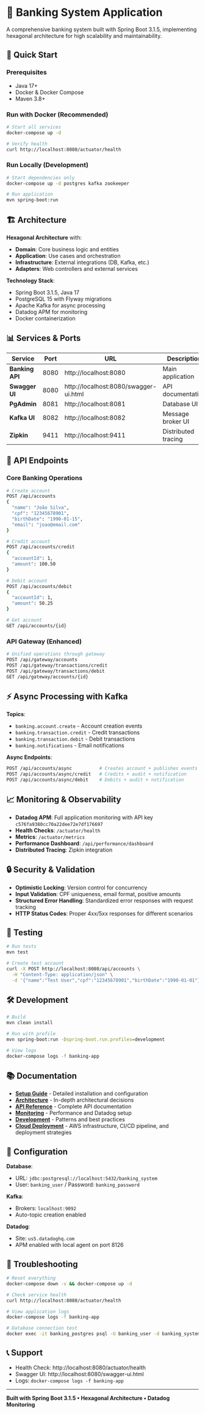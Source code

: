 # 🏦 Banking System Application

A comprehensive banking system built with Spring Boot 3.1.5, implementing hexagonal architecture for high scalability and maintainability.

## 🚀 Quick Start

### Prerequisites
- Java 17+
- Docker & Docker Compose
- Maven 3.8+

### Run with Docker (Recommended)
```bash
# Start all services
docker-compose up -d

# Verify health
curl http://localhost:8080/actuator/health
```

### Run Locally (Development)
```bash
# Start dependencies only
docker-compose up -d postgres kafka zookeeper

# Run application
mvn spring-boot:run
```

## 🏗️ Architecture

**Hexagonal Architecture** with:
- **Domain**: Core business logic and entities
- **Application**: Use cases and orchestration
- **Infrastructure**: External integrations (DB, Kafka, etc.)
- **Adapters**: Web controllers and external services

**Technology Stack**:
- Spring Boot 3.1.5, Java 17
- PostgreSQL 15 with Flyway migrations
- Apache Kafka for async processing
- Datadog APM for monitoring
- Docker containerization

## 📊 Services & Ports

| Service | Port | URL | Description |
|---------|------|-----|-------------|
| **Banking API** | 8080 | http://localhost:8080 | Main application |
| **Swagger UI** | 8080 | http://localhost:8080/swagger-ui.html | API documentation |
| **PgAdmin** | 8081 | http://localhost:8081 | Database UI |
| **Kafka UI** | 8082 | http://localhost:8082 | Message broker UI |
| **Zipkin** | 9411 | http://localhost:9411 | Distributed tracing |

## 🔌 API Endpoints

### Core Banking Operations
```bash
# Create account
POST /api/accounts
{
  "name": "João Silva",
  "cpf": "12345678901",
  "birthDate": "1990-01-15",
  "email": "joao@email.com"
}

# Credit account
POST /api/accounts/credit
{
  "accountId": 1,
  "amount": 100.50
}

# Debit account
POST /api/accounts/debit
{
  "accountId": 1,
  "amount": 50.25
}

# Get account
GET /api/accounts/{id}
```

### API Gateway (Enhanced)
```bash
# Unified operations through gateway
POST /api/gateway/accounts
POST /api/gateway/transactions/credit
POST /api/gateway/transactions/debit
GET /api/gateway/accounts/{id}
```

## ⚡ Async Processing with Kafka

**Topics**:
- `banking.account.create` - Account creation events
- `banking.transaction.credit` - Credit transactions
- `banking.transaction.debit` - Debit transactions
- `banking.notifications` - Email notifications

**Async Endpoints**:
```bash
POST /api/accounts/async          # Creates account + publishes events
POST /api/accounts/async/credit   # Credits + audit + notification
POST /api/accounts/async/debit    # Debits + audit + notification
```

## 📈 Monitoring & Observability

- **Datadog APM**: Full application monitoring with API key `c576fa9380cc70a22dee72e7df176697`
- **Health Checks**: `/actuator/health`
- **Metrics**: `/actuator/metrics`
- **Performance Dashboard**: `/api/performance/dashboard`
- **Distributed Tracing**: Zipkin integration

## 🔒 Security & Validation

- **Optimistic Locking**: Version control for concurrency
- **Input Validation**: CPF uniqueness, email format, positive amounts
- **Structured Error Handling**: Standardized error responses with request tracking
- **HTTP Status Codes**: Proper 4xx/5xx responses for different scenarios

## 🧪 Testing

```bash
# Run tests
mvn test

# Create test account
curl -X POST http://localhost:8080/api/accounts \
  -H "Content-Type: application/json" \
  -d '{"name":"Test User","cpf":"12345678901","birthDate":"1990-01-01"}'
```

## 🛠️ Development

```bash
# Build
mvn clean install

# Run with profile
mvn spring-boot:run -Dspring-boot.run.profiles=development

# View logs
docker-compose logs -f banking-app
```

## 📚 Documentation

- **[Setup Guide](docs/SETUP.md)** - Detailed installation and configuration
- **[Architecture](docs/ARCHITECTURE.md)** - In-depth architectural decisions
- **[API Reference](docs/API-REFERENCE.md)** - Complete API documentation
- **[Monitoring](docs/MONITORING.md)** - Performance and Datadog setup
- **[Development](docs/DEVELOPMENT.md)** - Patterns and best practices
- **[Cloud Deployment](docs/CLOUD-DEPLOYMENT.md)** - AWS infrastructure, CI/CD pipeline, and deployment strategies

## 🔧 Configuration

**Database**:
- URL: `jdbc:postgresql://localhost:5432/banking_system`
- User: `banking_user` / Password: `banking_password`

**Kafka**: 
- Brokers: `localhost:9092`
- Auto-topic creation enabled

**Datadog**:
- Site: `us5.datadoghq.com`
- APM enabled with local agent on port 8126

## 🚨 Troubleshooting

```bash
# Reset everything
docker-compose down -v && docker-compose up -d

# Check service health
curl http://localhost:8080/actuator/health

# View application logs
docker-compose logs -f banking-app

# Database connection test
docker exec -it banking_postgres psql -U banking_user -d banking_system
```

## 📞 Support

- Health Check: http://localhost:8080/actuator/health
- Swagger UI: http://localhost:8080/swagger-ui.html
- Logs: `docker-compose logs -f banking-app`

---
**Built with Spring Boot 3.1.5 • Hexagonal Architecture • Datadog Monitoring**
